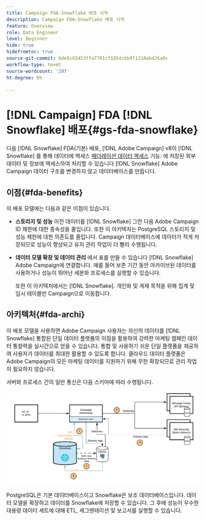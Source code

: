 ```yaml
---
title: Campaign FDA-Snowflake 배포 시작
description: Campaign FDA-Snowflake 배포 시작
feature: Overview
role: Data Engineer
level: Beginner
hide: true
hidefromtoc: true
source-git-commit: 6de5c93453ffa7761cf185dcbb9f1210abd26a0c
workflow-type: tm+mt
source-wordcount: '297'
ht-degree: 0%

---
```


# [!DNL Campaign] FDA [!DNL Snowflake] 배포{#gs-fda-snowflake}

다음 [!DNL Snowflake] FDA(기본) 배포, [!DNL Adobe Campaign] v8이 [!DNL Snowflake] 를 통해 데이터에 액세스 [페더레이션 데이터 액세스](../connect/fda.md) 기능: 에 저장된 외부 데이터 및 정보에 액세스하여 처리할 수 있습니다 [!DNL Snowflake] Adobe Campaign 데이터 구조를 변경하지 않고 데이터베이스를 만듭니다.

## 이점{#fda-benefits}

이 배포 모델에는 다음과 같은 이점이 있습니다.

* **스토리지 및 성능**
이전 데이터를 [!DNL Snowflake] 그런 다음 Adobe Campaign ID 제한에 대한 종속성을 줄입니다. 또한 이 아키텍처는 PostgreSQL 스토리지 및 성능 제한에 대한 의존도를 줄입니다. Campaign 데이터베이스에 데이터가 적게 저장되므로 성능이 향상되고 유지 관리 작업이 더 빨리 수행됩니다.

* **데이터 모델 확장 및 데이터 관리**
에서 표를 만들 수 있습니다 [!DNL Snowflake] Adobe Campaign에 연결합니다. 예를 들어 보존 기간 동안 아카이브된 데이터를 사용하거나 성능이 뛰어난 세분화 프로세스를 실행할 수 있습니다.

   또한 이 아키텍처에서는 [!DNL Snowflake]. 개인화 및 게재 목적을 위해 집계 및 임시 테이블만 Campaign으로 이동합니다.


## 아키텍처{#fda-archi}

이 배포 모델을 사용하면 Adobe Campaign 사용자는 자신의 데이터를 [!DNL Snowflake] 통합된 단일 데이터 플랫폼의 이점을 활용하여 강력한 마케팅 캠페인 데이터 통찰력을 실시간으로 얻을 수 있습니다. 통합 및 사용하기 쉬운 단일 플랫폼을 제공하여 사용자가 데이터를 최대한 활용할 수 있도록 합니다. 클라우드 데이터 플랫폼은 Adobe Campaign의 모든 마케팅 데이터를 지원하기 위해 무한 확장되므로 관리 작업이 필요하지 않습니다.

서버와 프로세스 간의 일반 통신은 다음 스키마에 따라 수행됩니다.

![](assets/fda-architecture.png)

PostgreSQL은 기본 데이터베이스이고 Snowflake은 보조 데이터베이스입니다. 데이터 모델을 확장하고 데이터를 Snowflake에 저장할 수 있습니다. 그 후에 성능이 우수한 대용량 데이터 세트에 대해 ETL, 세그멘테이션 및 보고서를 실행할 수 있습니다.
